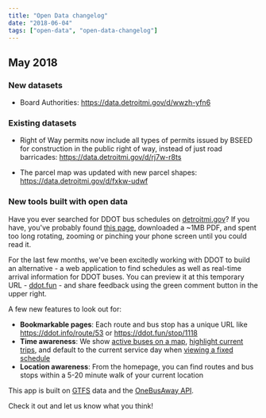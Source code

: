 ```yaml
---
title: "Open Data changelog"
date: "2018-06-04"
tags: ["open-data", "open-data-changelog"]
---
```


## May 2018

### New datasets

- Board Authorities: https://data.detroitmi.gov/d/wwzh-yfn6

### Existing datasets

- Right of Way permits now include all types of permits issued by BSEED for construction in the public right of way, instead of just road barricades: https://data.detroitmi.gov/d/rj7w-r8ts

- The parcel map was updated with new parcel shapes: https://data.detroitmi.gov/d/fxkw-udwf

### New tools built with open data

Have you ever searched for DDOT bus schedules on [detroitmi.gov](http://www.detroitmi.gov/)? If you have, you've probably found [this page](http://www.detroitmi.gov/How-Do-I/Locate-Transportation/Bus-Schedules), downloaded a ~1MB PDF, and spent too long rotating, zooming or pinching your phone screen until you could read it. 

For the last few months, we've been excitedly working with DDOT to build an alternative - a web application to find schedules as well as real-time arrival information for DDOT buses. You can preview it at this temporary URL - [ddot.fun](https://ddot.info/) - and share feedback using the green comment button in the upper right.

A few new features to look out for:
- __Bookmarkable pages__: Each route and bus stop has a unique URL like https://ddot.info/route/53 or https://ddot.fun/stop/1118
- __Time awareness__: We show [active buses on a map](https://ddot.info/route/17), [highlight current trips](https://ddot.fun/stop/420/), and default to the current service day when [viewing a fixed schedule](https://ddot.fun/route/22/schedule)
- __Location awareness__: From the homepage, you can find routes and bus stops within a 5-20 minute walk of your current location

This app is built on [GTFS](https://data.detroitmi.gov/d/y62d-bvsz) data and the [OneBusAway API](http://developer.onebusaway.org/modules/onebusaway-application-modules/1.1.14/api/where/index.html).

Check it out and let us know what you think!
